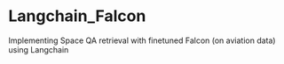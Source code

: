# Langchain_Falcon
Implementing Space QA retrieval with finetuned Falcon (on aviation data) using Langchain
